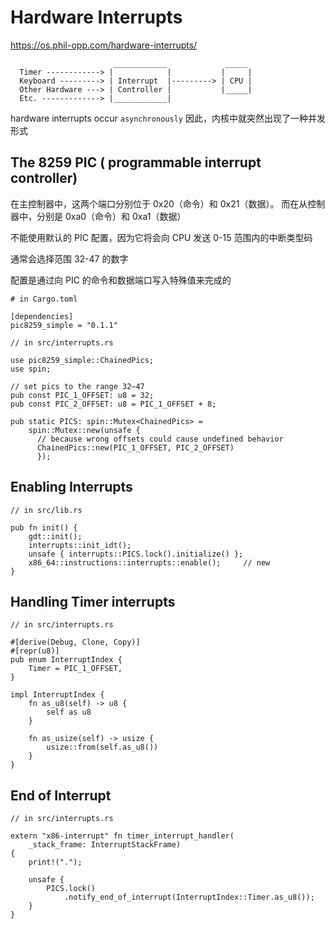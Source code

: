 # Hardware Interrupts

https://os.phil-opp.com/hardware-interrupts/

```
                       ____________             _____
  Timer ------------> |            |           |     |
  Keyboard ---------> | Interrupt  |---------> | CPU |
  Other Hardware ---> | Controller |           |_____|
  Etc. -------------> |____________|

```

hardware interrupts occur `asynchronously`
因此，内核中就突然出现了一种并发形式

## The 8259 PIC ( programmable interrupt controller)

在主控制器中，这两个端口分别位于 0x20（命令）和 0x21（数据）。 而在从控制器中，分别是 0xa0（命令）和 0xa1（数据）

不能使用默认的 PIC 配置，因为它将会向 CPU 发送 0-15 范围内的中断类型码

通常会选择范围 32-47 的数字

配置是通过向 PIC 的命令和数据端口写入特殊值来完成的

```
# in Cargo.toml

[dependencies]
pic8259_simple = "0.1.1"
```

```
// in src/interrupts.rs

use pic8259_simple::ChainedPics;
use spin;

// set pics to the range 32–47
pub const PIC_1_OFFSET: u8 = 32;
pub const PIC_2_OFFSET: u8 = PIC_1_OFFSET + 8;

pub static PICS: spin::Mutex<ChainedPics> =
    spin::Mutex::new(unsafe {
      // because wrong offsets could cause undefined behavior
      ChainedPics::new(PIC_1_OFFSET, PIC_2_OFFSET)
      });
```

## Enabling Interrupts

```
// in src/lib.rs

pub fn init() {
    gdt::init();
    interrupts::init_idt();
    unsafe { interrupts::PICS.lock().initialize() };
    x86_64::instructions::interrupts::enable();     // new
}
```

## Handling Timer interrupts

```
// in src/interrupts.rs

#[derive(Debug, Clone, Copy)]
#[repr(u8)]
pub enum InterruptIndex {
    Timer = PIC_1_OFFSET,
}

impl InterruptIndex {
    fn as_u8(self) -> u8 {
        self as u8
    }

    fn as_usize(self) -> usize {
        usize::from(self.as_u8())
    }
}
```

## End of Interrupt

```
// in src/interrupts.rs

extern "x86-interrupt" fn timer_interrupt_handler(
    _stack_frame: InterruptStackFrame)
{
    print!(".");

    unsafe {
        PICS.lock()
            .notify_end_of_interrupt(InterruptIndex::Timer.as_u8());
    }
}
```
